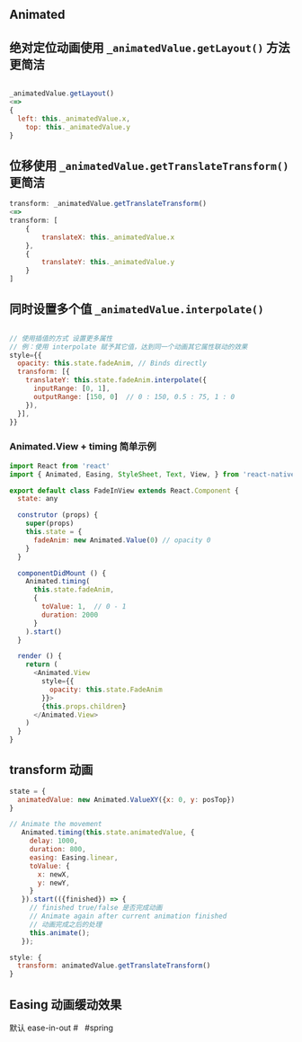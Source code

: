 ## Animated


## 绝对定位动画使用 `_animatedValue.getLayout()` 方法更简洁

```js

_animatedValue.getLayout()
<=>
{
  left: this._animatedValue.x,
    top: this._animatedValue.y
}
```
## 位移使用 `_animatedValue.getTranslateTransform()` 更简洁
```js
transform: _animatedValue.getTranslateTransform()
<=>
transform: [
    {
        translateX: this._animatedValue.x
    },
    {
        translateY: this._animatedValue.y
    }
]
```

## 同时设置多个值 `_animatedValue.interpolate()`
```js

// 使用插值的方式 设置更多属性
// 例：使用 interpolate 赋予其它值，达到同一个动画其它属性联动的效果
style={{
  opacity: this.state.fadeAnim, // Binds directly
  transform: [{
    translateY: this.state.fadeAnim.interpolate({
      inputRange: [0, 1],
      outputRange: [150, 0]  // 0 : 150, 0.5 : 75, 1 : 0
    }),
  }],
}}
```
### Animated.View + timing 简单示例
```js
import React from 'react'
import { Animated, Easing, StyleSheet, Text, View, } from 'react-native'

export default class FadeInView extends React.Component {
  state: any

  construtor (props) {
    super(props)
    this.state = {
      fadeAnim: new Animated.Value(0) // opacity 0
    }
  }

  componentDidMount () {
    Animated.timing(
      this.state.fadeAnim,
      {
        toValue: 1,  // 0 - 1
        duration: 2000
      }
    ).start()
  }

  render () {
    return (
      <Animated.View
        style={{
          opacity: this.state.FadeAnim
        }}>
        {this.props.children}
      </Animated.View>
    )
  }
}

```
## transform 动画

```js
state = {
  animatedValue: new Animated.ValueXY({x: 0, y: posTop})
}

// Animate the movement
   Animated.timing(this.state.animatedValue, {
     delay: 1000,
     duration: 800,
     easing: Easing.linear,
     toValue: {
       x: newX,
       y: newY,
     }
   }).start(({finished}) => {
     // finished true/false 是否完成动画
     // Animate again after current animation finished
     // 动画完成之后的处理
     this.animate();
   });

style: {
  transform: animatedValue.getTranslateTransform()
}

```

## Easing 动画缓动效果
默认 ease-in-out
# 
 #spring

